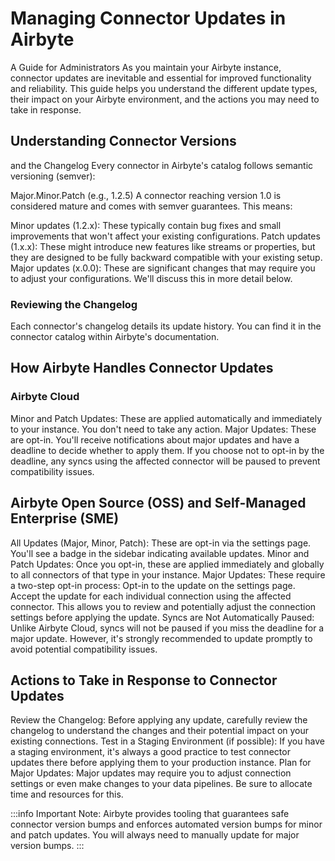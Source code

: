 # Managing Connector Updates in Airbyte

A Guide for Administrators
As you maintain your Airbyte instance, connector updates are inevitable and essential for improved functionality and reliability. This guide helps you understand the different update types, their impact on your Airbyte environment, and the actions you may need to take in response.

## Understanding Connector Versions 
and the Changelog
Every connector in Airbyte's catalog follows semantic versioning (semver):

Major.Minor.Patch (e.g., 1.2.5)
A connector reaching version 1.0 is considered mature and comes with semver guarantees. This means:

Minor updates (1.2.x): These typically contain bug fixes and small improvements that won't affect your existing configurations.
Patch updates (1.x.x): These might introduce new features like streams or properties, but they are designed to be fully backward compatible with your existing setup.
Major updates (x.0.0): These are significant changes that may require you to adjust your configurations. We'll discuss this in more detail below.

### Reviewing the Changelog

Each connector's changelog details its update history. You can find it in the connector catalog within Airbyte's documentation.

## How Airbyte Handles Connector Updates

### Airbyte Cloud
Minor and Patch Updates: These are applied automatically and immediately to your instance. You don't need to take any action.
Major Updates: These are opt-in. You'll receive notifications about major updates and have a deadline to decide whether to apply them. If you choose not to opt-in by the deadline, any syncs using the affected connector will be paused to prevent compatibility issues.


## Airbyte Open Source (OSS) and Self-Managed Enterprise (SME)
All Updates (Major, Minor, Patch): These are opt-in via the settings page. You'll see a badge in the sidebar indicating available updates.
Minor and Patch Updates: Once you opt-in, these are applied immediately and globally to all connectors of that type in your instance.
Major Updates: These require a two-step opt-in process:
Opt-in to the update on the settings page.
Accept the update for each individual connection using the affected connector. This allows you to review and potentially adjust the connection settings before applying the update.
Syncs are Not Automatically Paused: Unlike Airbyte Cloud, syncs will not be paused if you miss the deadline for a major update. However, it's strongly recommended to update promptly to avoid potential compatibility issues.

## Actions to Take in Response to Connector Updates
Review the Changelog: Before applying any update, carefully review the changelog to understand the changes and their potential impact on your existing connections.
Test in a Staging Environment (if possible): If you have a staging environment, it's always a good practice to test connector updates there before applying them to your production instance.
Plan for Major Updates: Major updates may require you to adjust connection settings or even make changes to your data pipelines. Be sure to allocate time and resources for this.

:::info
Important Note: Airbyte provides tooling that guarantees safe connector version bumps and enforces automated version bumps for minor and patch updates.  You will always need to manually update for major version bumps.
:::